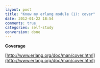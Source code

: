 ```yaml
---
layout: post
title: "Know my erlang module (1): cover"
date: 2012-01-22 18:54
comments: true
categories: self-study
conversion: done
---
```


**Coverage**

[http://www.erlang.org/doc/man/cover.html](http://www.erlang.org/doc/man/cover.html)

